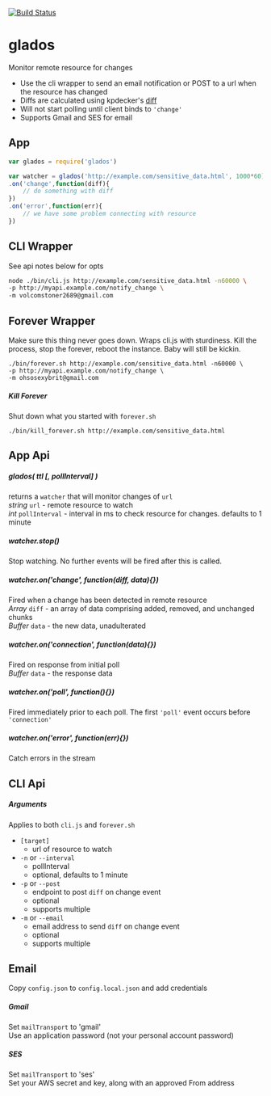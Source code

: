 [![Build Status](https://secure.travis-ci.org/fluffybunnies/glados.png)](http://travis-ci.org/fluffybunnies/glados)

# glados
Monitor remote resource for changes
- Use the cli wrapper to send an email notification or POST to a url when the resource has changed
- Diffs are calculated using kpdecker's [diff](https://www.npmjs.com/package/diff)
- Will not start polling until client binds to `'change'`
- Supports Gmail and SES for email


## App
```javascript
var glados = require('glados')

var watcher = glados('http://example.com/sensitive_data.html', 1000*60)
.on('change',function(diff){
	// do something with diff
})
.on('error',function(err){
	// we have some problem connecting with resource
})
```


## CLI Wrapper
See api notes below for opts
```bash
node ./bin/cli.js http://example.com/sensitive_data.html -n60000 \
-p http://myapi.example.com/notify_change \
-m volcomstoner2689@gmail.com
```


## Forever Wrapper
Make sure this thing never goes down. Wraps cli.js with sturdiness.
Kill the process, stop the forever, reboot the instance. Baby will still be kickin.
```
./bin/forever.sh http://example.com/sensitive_data.html -n60000 \
-p http://myapi.example.com/notify_change \
-m ohsosexybrit@gmail.com
```


##### Kill Forever
Shut down what you started with `forever.sh`
```
./bin/kill_forever.sh http://example.com/sensitive_data.html
```


## App Api

##### glados( ttl [, pollInterval] )
returns a `watcher` that will monitor changes of `url`<br />
_string_ `url` - remote resource to watch<br />
_int_ `pollInterval` - interval in ms to check resource for changes. defaults to 1 minute

##### watcher.stop()
Stop watching. No further events will be fired after this is called.

##### watcher.on('change', function(diff, data){})
Fired when a change has been detected in remote resource<br />
_Array_ `diff` - an array of data comprising added, removed, and unchanged chunks<br />
_Buffer_ `data` - the new data, unadulterated

##### watcher.on('connection', function(data){})
Fired on response from initial poll<br />
_Buffer_ `data` - the response data

##### watcher.on('poll', function(){})
Fired immediately prior to each poll. The first `'poll'` event occurs before `'connection'`<br />

##### watcher.on('error', function(err){})
Catch errors in the stream


## CLI Api

##### Arguments
Applies to both `cli.js` and `forever.sh`
- `[target]`
	- url of resource to watch
- `-n` or `--interval`
	- pollInterval
	- optional, defaults to 1 minute
- `-p` or `--post`
	- endpoint to post `diff` on change event
	- optional
	- supports multiple
- `-m` or `--email`
	- email address to send `diff` on change event
	- optional
	- supports multiple


## Email
Copy `config.json` to `config.local.json` and add credentials

##### Gmail
Set `mailTransport` to 'gmail'<br />
Use an application password (not your personal account password)

##### SES
Set `mailTransport` to 'ses'<br />
Set your AWS secret and key, along with an approved From address




<!--
cd /root
git clone https://github.com/fluffybunnies/glados.git
cd glados
npm install
echo '' > ./config.local.json && vim ./config.local.json

node /root/glados/bin/cli.js http://www.huffingtonpost.com -n5000 \
-m volcomstoner2689@gmail.com --save

node /root/glados/bin/cli.js http://www.huffingtonpost.com -n5000 \
-p http://ace.fabfitfun.com/glados.php

/bin/bash /root/glados/bin/forever.sh http://data.iana.org/TLD/tlds-alpha-by-domain.txt \
-m volcomstoner2689@gmail.com
-->


